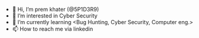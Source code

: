 - 👋 Hi, I’m prem khater (@5P1D3R9)
- 👀 I’m interested in Cyber Security
- 🌱 I’m currently learning <Bug Hunting, Cyber Security, Computer eng.>
- 📫 How to reach me via linkedin

<!---
5P1D3R9/5P1D3R9 is a ✨ special ✨ repository because its `README.md` (this file) appears on your GitHub profile.
You can click the Preview link to take a look at your changes.
--->
